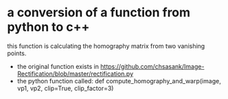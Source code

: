 # a conversion of a function from python to c++
this function is calculating the homography matrix from two vanishing points.
- the original function exists in https://github.com/chsasank/Image-Rectification/blob/master/rectification.py
- the python function called: def compute_homography_and_warp(image, vp1, vp2, clip=True, clip_factor=3)